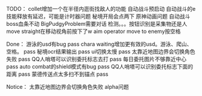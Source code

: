 TODO：
collet增加一个在半径内逛街找敌人的功能
自动战斗预启动
自动战斗的e技能释放有延迟，可能是计时器问题
秘境开局会点两下 原神动画问题
自动战斗boss血条不动
BigPudgyProblem需要对话
检测。。。按钮识别是采集物还是人
move straight在移动视角前按下了w
aim operator move to enemy按空格

Done：
游泳的usd有bug pass
chara waiting增加更有效的usd。游泳、爬山、空格。 pass
秘境ocr结果输出 pass
ui切换太慢 pass
太靠近地图边界会切换角色失败 pass
QQ人哨塔可以识别委托标志去打 pass
每日委托图片不够靠近中心 pass
auto combat的shield模式有bug pass
QQ人哨塔可以识别委托标志下面的距离 pass
蒙德传送点太多扫不到锚点 pass

Notice：
太靠近地图边界会切换角色失败 alpha问题